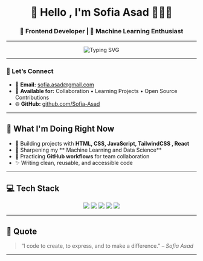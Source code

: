 <h1 align="center">💫 Hello , I'm Sofia Asad 👩🏽‍💻</h1>
<h3 align="center">🚀 Frontend Developer | 🤖 Machine Learning Enthusiast </h3>

---

<p align="center">
  <img src="https://readme-typing-svg.demolab.com?font=Fira+Code&weight=500&duration=3000&pause=1000&color=F97316&center=true&width=435&lines=Building+beautiful+web+experiences;Learning+modern+Frontend+tools;Exploring+React+and+TailwindCSS;Open+to+collaboration+and+growth" alt="Typing SVG" />
</p>

---

### 💌 Let’s Connect

- 📧 **Email:** [sofia.asad@gmail.com](mailto:sofia.asad@gmail.com)  
- 🤝 **Available for:** Collaboration • Learning Projects • Open Source Contributions  
- 🌐 **GitHub:** [github.com/Sofia-Asad](https://github.com/Sofia-Asad)

---

## 🚀 What I'm Doing Right Now

- 🔭 Building projects with **HTML, CSS, JavaScript, TailwindCSS , React**  
- 🎨 Sharpening my ** Machine Learning and Data Science**  
- 🌱 Practicing **GitHub workflows** for team collaboration   
- ✨ Writing clean, reusable, and accessible code  


---

## 💻 Tech Stack

<p align="center">
  <img src="https://img.shields.io/badge/HTML5-E34F26?style=for-the-badge&logo=html5&logoColor=white" />
  <img src="https://img.shields.io/badge/CSS3-1572B6?style=for-the-badge&logo=css3&logoColor=white" />
  <img src="https://img.shields.io/badge/JavaScript-F7DF1E?style=for-the-badge&logo=javascript&logoColor=black" />
  <img src="https://img.shields.io/badge/Tailwind_CSS-38B2AC?style=for-the-badge&logo=tailwind-css&logoColor=white" />
  <img src="https://img.shields.io/badge/React-20232A?style=for-the-badge&logo=react&logoColor=61DAFB" />

</p>

---






## 📜 Quote

> “I code to create, to express, and to make a difference." – *Sofia Asad*

---

<!-- Built with ❤️ by Sofia Asad -->
